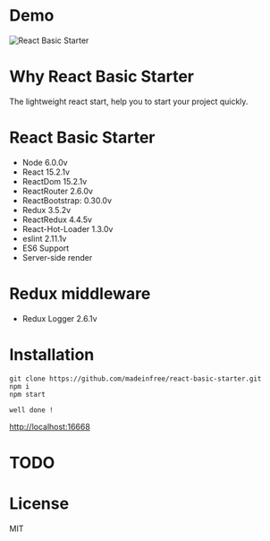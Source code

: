 # Demo
![React Basic Starter](http://i.imgur.com/Gu7lMLU.png)

# Why React Basic Starter
The lightweight react start, help you to start your project quickly.

# React Basic Starter
* Node 6.0.0v
* React 15.2.1v
* ReactDom 15.2.1v
* ReactRouter 2.6.0v
* ReactBootstrap: 0.30.0v
* Redux 3.5.2v
* ReactRedux 4.4.5v
* React-Hot-Loader 1.3.0v
* eslint 2.11.1v
* ES6 Support
* Server-side render

# Redux middleware
* Redux Logger 2.6.1v

# Installation
```
git clone https://github.com/madeinfree/react-basic-starter.git
npm i
npm start

well done !
```
[http://localhost:16668](http://localhost:16668)

# TODO

# License
MIT
